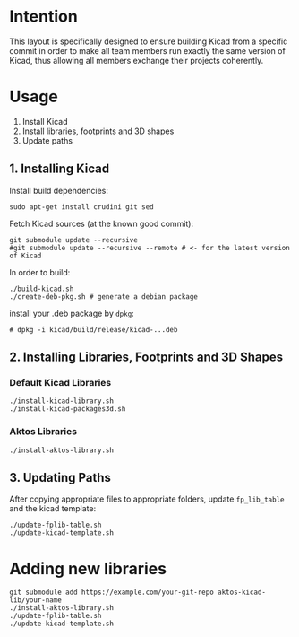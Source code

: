 # Intention

This layout is specifically designed to ensure building Kicad from a specific commit in order to make all team members run exactly the same version of Kicad, thus allowing all members exchange their projects coherently.

# Usage

1. Install Kicad 
2. Install libraries, footprints and 3D shapes 
3. Update paths

## 1. Installing Kicad

Install build dependencies: 

```
sudo apt-get install crudini git sed
```

Fetch Kicad sources (at the known good commit):

```
git submodule update --recursive
#git submodule update --recursive --remote # <- for the latest version of Kicad
```


In order to build:
```
./build-kicad.sh
./create-deb-pkg.sh # generate a debian package
```

install your .deb package by `dpkg`:
```
# dpkg -i kicad/build/release/kicad-...deb
```

## 2. Installing Libraries, Footprints and 3D Shapes

### Default Kicad Libraries

```
./install-kicad-library.sh
./install-kicad-packages3d.sh
```

### Aktos Libraries

```
./install-aktos-library.sh
```

## 3. Updating Paths
After copying appropriate files to appropriate folders, update `fp_lib_table`
and the kicad template:

```
./update-fplib-table.sh
./update-kicad-template.sh
```

# Adding new libraries

```
git submodule add https://example.com/your-git-repo aktos-kicad-lib/your-name
./install-aktos-library.sh
./update-fplib-table.sh
./update-kicad-template.sh
```
